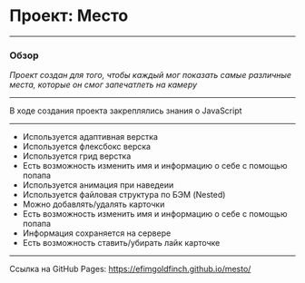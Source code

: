 # Проект: Место
***
### Обзор
*Проект создан для того, чтобы каждый мог показать самые различные места, которые он смог запечатлеть на камеру*
***
В ходе создания проекта закреплялись знания о JavaScript
***
* Используется адаптивная верстка
* Используется флекcбокс верска
* Используется грид верстка
* Есть возможность изменить имя и информацию о себе с помощью попапа
* Используется анимация при наведеии
* Используется файловая структура по БЭМ (Nested)
* Можно добавлять/удалять карточки
* Есть возможность изменить имя и информацию о себе с помощью попапа
* Информация сохраняется на сервере
* Есть возможность ставить/убирать лайк карточке
***
Ссылка на GitHub Pages: https://efimgoldfinch.github.io/mesto/
